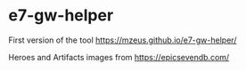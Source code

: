 # e7-gw-helper

First version of the tool https://mzeus.github.io/e7-gw-helper/

Heroes and Artifacts images from https://epicsevendb.com/
